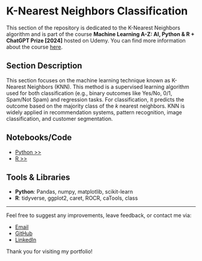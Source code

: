 # K-Nearest Neighbors Classification

This section of the repository is dedicated to the K-Nearest Neighbors algorithm and is part of the course **Machine Learning A-Z: AI, Python & R + ChatGPT Prize [2024]** hosted on Udemy. You can find more information about the course [here](https://www.udemy.com/course/machinelearning).

## Section Description

This section focuses on the machine learning technique known as K-Nearest Neighbors (KNN). This method is a supervised learning algorithm used for both classification (e.g., binary outcomes like Yes/No, 0/1, Spam/Not Spam) and regression tasks. For classification, it predicts the outcome based on the majority class of the  $k$ nearest neighbors. KNN is widely applied in recommendation systems, pattern recognition, image classification, and customer segmentation.

## Notebooks/Code

+ [Python >>](./01_Python/knn_py.ipynb)
+ [R >>](./02_R/knn_r.ipynb)

## Tools & Libraries

+ **Python**: Pandas, numpy, matplotlib, scikit-learn
+ **R**: tidyverse, ggplot2, caret, ROCR, caTools, class

---

Feel free to suggest any improvements, leave feedback, or contact me via:
- [Email](mailto:daluchki@gmail.com)
- [GitHub](https://github.com/daluchkin)
- [LinkedIn](https://www.linkedin.com/in/dmitry-luchkin/)

Thank you for visiting my portfolio!

